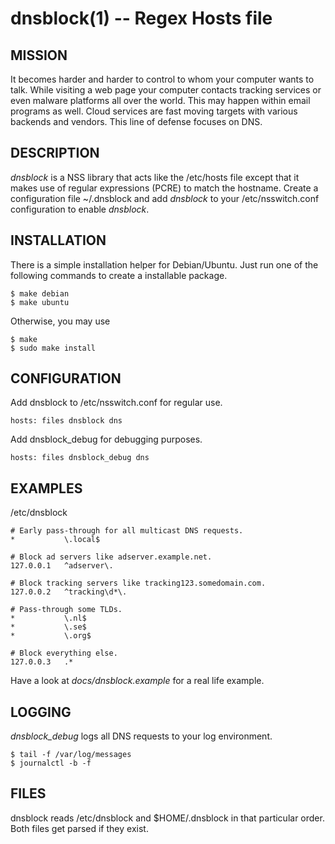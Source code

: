 dnsblock(1) -- Regex Hosts file
===============================

## MISSION

It becomes harder and harder to control to whom your computer wants to talk. While visiting a web page your computer contacts tracking services or even malware platforms all over the world. This may happen within email programs as well. Cloud services are fast moving targets with various backends and vendors. This line of defense focuses on DNS.

## DESCRIPTION

*dnsblock* is a NSS library that acts like the /etc/hosts file except that it makes use of regular expressions (PCRE) to match the hostname. Create a configuration file ~/.dnsblock and add *dnsblock* to your /etc/nsswitch.conf configuration to enable *dnsblock*.

## INSTALLATION

There is a simple installation helper for Debian/Ubuntu. Just run one of the
following commands to create a installable package.

	$ make debian
	$ make ubuntu

Otherwise, you may use

	$ make
	$ sudo make install

## CONFIGURATION

Add dnsblock to /etc/nsswitch.conf for regular use.

	hosts: files dnsblock dns

Add dnsblock_debug for debugging purposes.

	hosts: files dnsblock_debug dns

## EXAMPLES

/etc/dnsblock

	# Early pass-through for all multicast DNS requests.
	* 			\.local$

	# Block ad servers like adserver.example.net.
	127.0.0.1	^adserver\.

	# Block tracking servers like tracking123.somedomain.com.
	127.0.0.2	^tracking\d*\.

	# Pass-through some TLDs.
	* 			\.nl$
	* 			\.se$
	* 			\.org$

	# Block everything else.
	127.0.0.3	.*

Have a look at *docs/dnsblock.example* for a real life example.

## LOGGING

*dnsblock_debug* logs all DNS requests to your log environment.

	$ tail -f /var/log/messages
	$ journalctl -b -f

## FILES

dnsblock reads /etc/dnsblock and $HOME/.dnsblock in that particular order. Both files get parsed if they exist.
